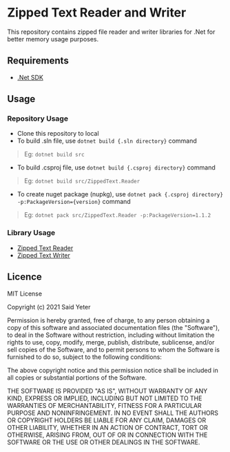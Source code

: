# Zipped Text Reader and Writer

This repository contains zipped file reader and writer libraries for .Net for better memory usage purposes.

## Requirements

- [.Net SDK](https://dotnet.microsoft.com/en-us/download/dotnet)

## Usage

### Repository Usage

- Clone this repository to local
- To build .sln file, use `dotnet build {.sln directory}` command
> Eg: `dotnet build src`
- To build .csproj file, use `dotnet build {.csproj directory}` command
> Eg: `dotnet build src/ZippedText.Reader`
- To create nuget package (nupkg), use `dotnet pack {.csproj directory} -p:PackageVersion={version}` command
> Eg: `dotnet pack src/ZippedText.Reader -p:PackageVersion=1.1.2`
<!-- - To run tests, use `dotnet test ./messaging-service/MessagingService.Api.Test/MessagingService.Api.Test.csproj` -->

### Library Usage

- [Zipped Text Reader](/src/ZippedText.Reader/README.md)
- [Zipped Text Writer](/src/ZippedText.Writer/README.md)

## Licence

MIT License

Copyright (c) 2021 Said Yeter

Permission is hereby granted, free of charge, to any person obtaining a copy
of this software and associated documentation files (the "Software"), to deal
in the Software without restriction, including without limitation the rights
to use, copy, modify, merge, publish, distribute, sublicense, and/or sell
copies of the Software, and to permit persons to whom the Software is
furnished to do so, subject to the following conditions:

The above copyright notice and this permission notice shall be included in all
copies or substantial portions of the Software.

THE SOFTWARE IS PROVIDED "AS IS", WITHOUT WARRANTY OF ANY KIND, EXPRESS OR
IMPLIED, INCLUDING BUT NOT LIMITED TO THE WARRANTIES OF MERCHANTABILITY,
FITNESS FOR A PARTICULAR PURPOSE AND NONINFRINGEMENT. IN NO EVENT SHALL THE
AUTHORS OR COPYRIGHT HOLDERS BE LIABLE FOR ANY CLAIM, DAMAGES OR OTHER
LIABILITY, WHETHER IN AN ACTION OF CONTRACT, TORT OR OTHERWISE, ARISING FROM,
OUT OF OR IN CONNECTION WITH THE SOFTWARE OR THE USE OR OTHER DEALINGS IN THE
SOFTWARE.
